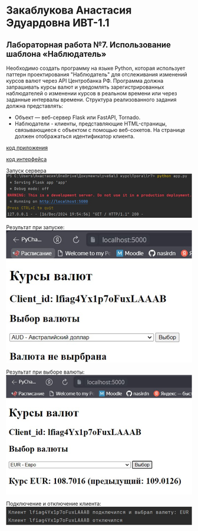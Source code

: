 # Закаблукова Анастасия Эдуардовна ИВТ-1.1
## Лабораторная работа №7. Использование шаблона «Наблюдатель»

Необходимо создать программу на языке Python, которая использует паттерн проектирования "Наблюдатель" 
для отслеживания изменений курсов валют через API Центробанка РФ. Программа должна запрашивать курсы 
валют и уведомлять зарегистрированных наблюдателей о изменении курсов в реальном времени или через 
заданные интервалы времени.
Структура реализованного задания должна представлять:
- Объект — веб-сервер Flask или FastAPI, Tornado.
- Наблюдатели - клиенты, представляющие HTML-страницы, связывающиеся с объектом с помощью веб-сокетов. 
На странице должен отображаться идентификатор клиента.

[код приложения](app.py)

[код интерфейса](templates/index.html)

Запуск сервера
![](image_report/pic1.jpg)

Результат при запуске:
![](image_report/pic2.jpg)

Результат при выборе валюты:
![](image_report/pic3.jpg)

Подключение и отключение клиента:
![](image_report/pic4.jpg)